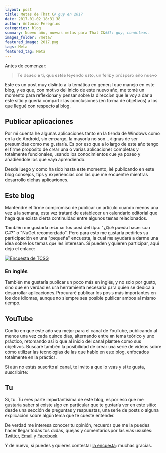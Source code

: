 ```yaml
---
layout: post
title: Metas de That C# guy en 2017
date: 2017-01-02 18:31:38
author: Antonio Feregrino
categories: blog
summary: Nuevo año, nuevas metas para That C&#35; guy, conócleas.
images_folder: /meta/
featured_image: 2017.png
tags: Meta
featured_tag: Meta
---
```


Antes de comenzar:  

 > Te deseo a ti, que estás leyendo esto, un feliz y próspero año nuevo

Este es un post muy distinto a la temática en general que manejo en este blog, y es que, con motivo del inicio de este nuevo año, me tomé un momento para reflexionar y pensar sobre la dirección que le voy a dar a este sitio y quería compartir las conclusiones (en forma de objetivos) a los que llegué con respecto al blog.

## Publicar aplicaciones  
Por mi cuenta he algunas aplicaciones tanto en la tienda de Windows como en la de Android, sin embargo, la mayoría no son... dignas de ser presumidas como me gustaría. Es por eso que a lo largo de este año tengo el firme propósito de crear una o varias aplicaciones completas y totalmente funcionales, usando los conocimientos que ya poseo y añadiéndole los que vaya aprendiendo.  

Desde luego y como ha sido hasta este momento, iré publicando en este blog consejos, tips y experiencias con las que me encuentre mientras desarrollo dichas aplicaciones.

## Este blog  
Mantendré el firme compromiso de publicar un artículo cuando menos una vez a la semana, esta vez trataré de establecer un calendario editorial que haga que exista cierta continuidad entre algunos temas relacionados. 

También me gustaría retomar los post del tipo: "¿Qué puedo hacer con C#?" o "NuGet recomendado". Pero para esto me gustaría pedirles su participación en una "pequeña" encuesta, la cual me ayudará a darme una idea sobre los temas que les interesan. Si pueden y quieren participar, aquí dejo el enlace:  

<a href="https://docs.google.com/forms/d/e/1FAIpQLSdU0tSS9YEAq_RfIRplSTq7sar0f378OwwnIy1mSchGGYdjiA/viewform">  
<img src="/postimages/meta/encuesta2017.png" title="Encuesta de TCSG" />
</a>  

### En inglés  
También me gustaría publicar un poco más en inglés, y no solo por gusto, sino que en verdad es una herramienta necesaria para quien se dedica a desarrollar aplicaciones. Procuraré publicar los posts más importantes en los dos idiomas, aunque no siempre sea posible publicar ambos al mismo tiempo.  

## YouTube   
Confío en que este año sea mejor para el canal de YouTube, publicando al menos una vez cada quince días, alternando entre un tema teórico y uno práctico, retomando así lo que al inicio del canal plantee como sus objetivos. Buscaré también la posibilidad de crear una serie de videos sobre cómo utilizar las tecnologías de las que hablo en este blog, enfocados totalmente en la práctica.  

Si aún no estás suscrito al canal, te invito a que lo veas y si te gusta, suscribirte: 

<script src="https://apis.google.com/js/platform.js"></script>

<div class="g-ytsubscribe" data-channelid="UC8KCb358oioQMcJ5pUfs8UQ" data-layout="full" data-count="default"></div>

## Tu  
Sí, tu. Tu eres parte importantísima de este blog, es por eso que me gustaría saber si existe algo en particular que te gustaría ver en este sitio: desde una sección de preguntas y respuestas, una serie de posts o alguna explicación sobre algún tema que te cueste entender.  

De verdad me interesa conocer tu opinión, recuerda que me la puedes hacer llegar todas tus dudas, quejas y comentarios por las vías usuales: <a href="http://twitter.com/io_exception" target="_blank">Twitter</a>, <a href="mailto:feregrino@thatcsharpguy.com" target="_blank">Email</a> y <a href="https://www.facebook.com/thatcsharpguy" target="_blank">Facebook</a>.

Y de nuevo, si puedes y quieres contestar <a href="https://docs.google.com/forms/d/e/1FAIpQLSdU0tSS9YEAq_RfIRplSTq7sar0f378OwwnIy1mSchGGYdjiA/viewform" target="_blank">la encuesta</a>: muchas gracias.
